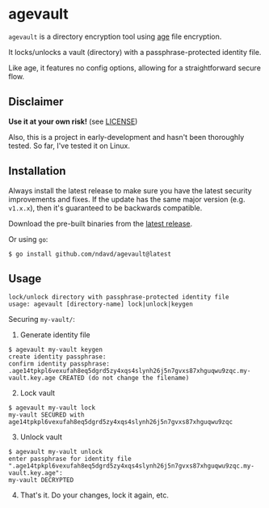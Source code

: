 # agevault

`agevault` is a directory encryption tool using
[age](https://github.com/FiloSottile/age) file encryption.

It locks/unlocks a vault (directory) with a passphrase-protected identity file.

Like age, it features no config options, allowing for a straightforward secure
flow.

## Disclaimer

**Use it at your own risk!** (see
[LICENSE](https://github.com/ndavd/agevault/blob/main/LICENSE))

Also, this is a project in early-development and hasn't been thoroughly tested.
So far, I've tested it on Linux.

## Installation

Always install the latest release to make sure you have the latest security
improvements and fixes. If the update has the same major version (e.g.
`v1.x.x`), then it's guaranteed to be backwards compatible.

Download the pre-built binaries from the
[latest release](https://github.com/ndavd/agevault/releases/latest).

Or using `go`:

```
$ go install github.com/ndavd/agevault@latest
```

## Usage

```
lock/unlock directory with passphrase-protected identity file
usage: agevault [directory-name] lock|unlock|keygen
```

Securing `my-vault/`:

1. Generate identity file

```
$ agevault my-vault keygen
create identity passphrase: 
confirm identity passphrase: 
.age14tpkpl6vexufah8eq5dgrd5zy4xqs4slynh26j5n7gvxs87xhguqwu9zqc.my-vault.key.age CREATED (do not change the filename)
```

2. Lock vault

```
$ agevault my-vault lock
my-vault SECURED with age14tpkpl6vexufah8eq5dgrd5zy4xqs4slynh26j5n7gvxs87xhguqwu9zqc
```

3. Unlock vault

```
$ agevault my-vault unlock
enter passphrase for identity file ".age14tpkpl6vexufah8eq5dgrd5zy4xqs4slynh26j5n7gvxs87xhguqwu9zqc.my-vault.key.age": 
my-vault DECRYPTED
```

4. That's it. Do your changes, lock it again, etc.
